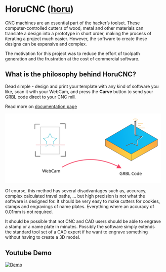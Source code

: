 # HoruCNC ([horu](https://glosbe.com/ja/en/horu))

CNC machines are an essential part of the hacker’s toolset. These computer-controlled cutters of wood, metal and other materials can translate a design into a prototype in short order, making the process of iterating a project much easier. However, the software to create these designs can be expensive and complex.

The motivation for this project was to reduce the effort of toolpath generation and the frustration at the cost of commercial software. 

## What is the philosophy behind HoruCNC?
Dead simple - design and print your template with any kind of software you like, scan it with your WebCam, and press the **Carve** button to send your GRBL code direct to your CNC mill.

Read more on [documentation page](https://freegroup.github.io/HoruCNC/)
 
![teaser](./images/teaser.svg)

Of course, this method has several disadvantages such as, accuracy, complex calculated travel paths, ... but high precision is not what the software is designed for. It should be very easy to make cutters for cookies, stamps and engravings of name plates. Everything where an accuracy of 0.01mm is not required.

It should be possible that not CNC and CAD users should be able to engrave a stamp or a name plate in minutes. Possibly the software simply extends the standard tool set of a CAD expert if he want to engrave something without having to create a 3D model.

## Youtube Demo
    
[![Demo](http://img.youtube.com/vi/Wjtr2Kol8Lw/0.jpg)](http://www.youtube.com/watch?v=Wjtr2Kol8Lw "")    

   
